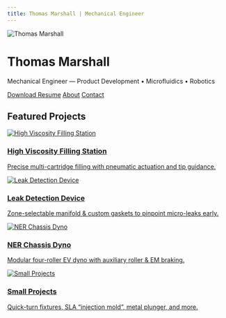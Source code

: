 ```yaml
---
title: Thomas Marshall | Mechanical Engineer
---
```


<div class="hero">
  <img src="/images/headshot.jpg" alt="Thomas Marshall" class="avatar" />
  <div>
    <h1>Thomas Marshall</h1>
    <p>Mechanical Engineer — Product Development • Microfluidics • Robotics</p>
    <p>
      <a href="/resume/ThomasMarshall_Resume.pdf" class="button primary">Download Resume</a>
      <a href="/about" class="button ghost">About</a>
      <a href="/contact" class="button ghost">Contact</a>
    </p>
  </div>
</div>

## Featured Projects

<div class="grid">

  <a class="card" href="/projects/high-viscosity-filling-station/">
    <img src="/images/hvfs-setup.jpg" alt="High Viscosity Filling Station" />
    <h3>High Viscosity Filling Station</h3>
    <p>Precise multi-cartridge filling with pneumatic actuation and tip guidance.</p>
  </a>

  <a class="card" href="/projects/leak-detection-device/">
    <img src="/images/leak-system-hero.jpg" alt="Leak Detection Device" />
    <h3>Leak Detection Device</h3>
    <p>Zone-selectable manifold & custom gaskets to pinpoint micro-leaks early.</p>
  </a>

  <a class="card" href="/projects/ner-dyno/">
    <img src="/images/ner-render.jpg" alt="NER Chassis Dyno" />
    <h3>NER Chassis Dyno</h3>
    <p>Modular four-roller EV dyno with auxiliary roller & EM braking.</p>
  </a>

  <a class="card" href="/projects/small-projects/">
    <img src="/images/small-connector-mount.jpg" alt="Small Projects" />
    <h3>Small Projects</h3>
    <p>Quick-turn fixtures, SLA “injection mold”, metal plunger, and more.</p>
  </a>

</div>
